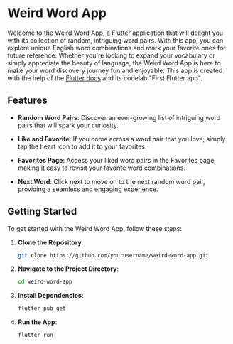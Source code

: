 # Weird Word App

Welcome to the Weird Word App, a Flutter application that will delight you with its collection of random, intriguing word pairs. With this app, you can explore unique English word combinations and mark your favorite ones for future reference. Whether you're looking to expand your vocabulary or simply appreciate the beauty of language, the Weird Word App is here to make your word discovery journey fun and enjoyable. This app is created with the help of the [Flutter docs](https://codelabs.developers.google.com/codelabs/flutter-codelab-first#0) and its codelab "First Flutter app".  

## Features

- **Random Word Pairs**: Discover an ever-growing list of intriguing word pairs that will spark your curiosity.

- **Like and Favorite**: If you come across a word pair that you love, simply tap the heart icon to add it to your favorites.

- **Favorites Page**: Access your liked word pairs in the Favorites page, making it easy to revisit your favorite word combinations.

- **Next Word**: Click next to move on to the next random word pair, providing a seamless and engaging experience.

## Getting Started

To get started with the Weird Word App, follow these steps:

1. **Clone the Repository**:

   ```bash
   git clone https://github.com/yourusername/weird-word-app.git

2. **Navigate to the Project Directory**:

   ```bash
   cd weird-word-app

3. **Install Dependencies**:

   ```bash
   flutter pub get

4. **Run the App**:

   ```bash
   flutter run

    
   
